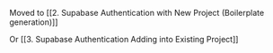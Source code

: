 Moved to 
[[2. Supabase Authentication with New Project (Boilerplate generation)]]

Or
[[3. Supabase Authentication Adding into Existing Project]]